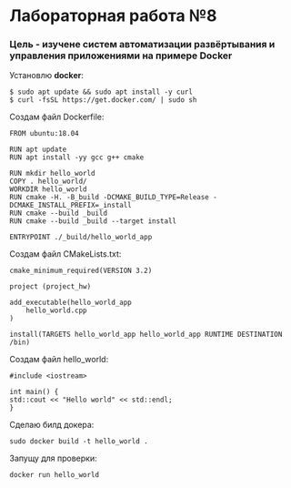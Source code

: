 # Лабораторная работа №8

### Цель - изучене систем автоматизации развёртывания и управления приложениями на примере Docker

Установлю **docker**: 
```
$ sudo apt update && sudo apt install -y curl
$ curl -fsSL https://get.docker.com/ | sudo sh
```
Создам файл Dockerfile:
```
FROM ubuntu:18.04 

RUN apt update 
RUN apt install -yy gcc g++ cmake
 
RUN mkdir hello_world 
COPY . hello_world/ 
WORKDIR hello_world 
RUN cmake -H. -B_build -DCMAKE_BUILD_TYPE=Release -DCMAKE_INSTALL_PREFIX=_install 
RUN cmake --build _build 
RUN cmake --build _build --target install
 
ENTRYPOINT ./_build/hello_world_app 
```
Создам файл CMakeLists.txt:
```
cmake_minimum_required(VERSION 3.2) 
 
project (project_hw) 
 
add_executable(hello_world_app 
    hello_world.cpp 
) 
 
install(TARGETS hello_world_app hello_world_app RUNTIME DESTINATION /bin)

```
Создам файл hello_world:
```
#include <iostream> 
 
int main() { 
std::cout << "Hello world" << std::endl; 
}
```
Сделаю билд докера:
```
sudo docker build -t hello_world .
```
Запущу для проверки:
```
docker run hello_world
```
